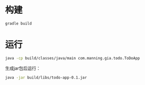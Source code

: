 # 构建

```gradle
gradle build
```

# 运行

```bash
java -cp build/classes/java/main com.manning.gia.todo.ToDoApp
```
生成jar包后运行：

```bash
java -jar build/libs/todo-app-0.1.jar
```
